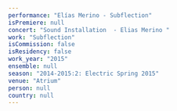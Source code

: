 ```yaml
---
performance: "Elías Merino - Subflection"
isPremiere: null
concert: "Sound Installation  - Elias Merino "
work: "Subflection"
isCommission: false
isResidency: false
work_year: "2015"
ensemble: null
season: "2014-2015:2: Electric Spring 2015"
venue: "Atrium"
person: null
country: null
---
```


